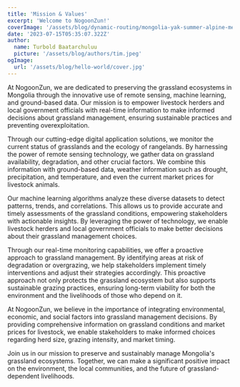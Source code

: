 ```yaml
---
title: 'Mission & Values'
excerpt: 'Welcome to NogoonZun!'
coverImage: '/assets/blog/dynamic-routing/mongolia-yak-summer-alpine-meadow.jpg'
date: '2023-07-15T05:35:07.322Z'
author:
  name: Turbold Baatarchuluu
  picture: '/assets/blog/authors/tim.jpeg'
ogImage:
  url: '/assets/blog/hello-world/cover.jpg'
---
```


At NogoonZun, we are dedicated to preserving the grassland ecosystems in Mongolia through the innovative use of remote sensing, machine learning, and ground-based data. Our mission is to empower livestock herders and local government officials with real-time information to make informed decisions about grassland management, ensuring sustainable practices and preventing overexploitation.

Through our cutting-edge digital application solutions, we monitor the current status of grasslands and the ecology of rangelands. By harnessing the power of remote sensing technology, we gather data on grassland availability, degradation, and other crucial factors. We combine this information with ground-based data, weather information such as drought, precipitation, and temperature, and even the current market prices for livestock animals.

Our machine learning algorithms analyze these diverse datasets to detect patterns, trends, and correlations. This allows us to provide accurate and timely assessments of the grassland conditions, empowering stakeholders with actionable insights. By leveraging the power of technology, we enable livestock herders and local government officials to make better decisions about their grassland management choices.

Through our real-time monitoring capabilities, we offer a proactive approach to grassland management. By identifying areas at risk of degradation or overgrazing, we help stakeholders implement timely interventions and adjust their strategies accordingly. This proactive approach not only protects the grassland ecosystem but also supports sustainable grazing practices, ensuring long-term viability for both the environment and the livelihoods of those who depend on it.

At NogoonZun, we believe in the importance of integrating environmental, economic, and social factors into grassland management decisions. By providing comprehensive information on grassland conditions and market prices for livestock, we enable stakeholders to make informed choices regarding herd size, grazing intensity, and market timing.

Join us in our mission to preserve and sustainably manage Mongolia's grassland ecosystems. Together, we can make a significant positive impact on the environment, the local communities, and the future of grassland-dependent livelihoods.

